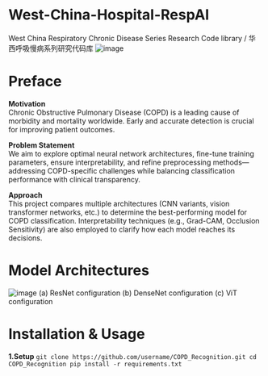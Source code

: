 # West-China-Hospital-RespAI
West China Respiratory Chronic Disease Series Research Code library / 华西呼吸慢病系列研究代码库
![image](https://github.com/user-attachments/assets/53706556-56f3-4bd3-bc34-dd3374af4d85)
# Preface
**Motivation**  
Chronic Obstructive Pulmonary Disease (COPD) is a leading cause of morbidity and mortality worldwide. Early and accurate detection is crucial for improving patient outcomes.

**Problem Statement**  
We aim to explore optimal neural network architectures, fine-tune training parameters, ensure interpretability, and refine preprocessing methods—addressing COPD-specific challenges while balancing classification performance with clinical transparency.

**Approach**  
This project compares multiple architectures (CNN variants, vision transformer networks, etc.) to determine the best-performing model for COPD classification. Interpretability techniques (e.g., Grad-CAM, Occlusion Sensitivity) are also employed to clarify how each model reaches its decisions.

# Model Architectures
![image](https://github.com/user-attachments/assets/0dfaec3f-93f8-493a-86ad-7ab451dd8b5d)
    (a) ResNet configuration (b) DenseNet configuration (c) ViT configuration
# Installation & Usage
**1.Setup**
`git clone https://github.com/username/COPD_Recognition.git
cd COPD_Recognition
pip install -r requirements.txt
`
